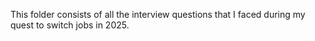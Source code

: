 This folder consists of all the interview questions that I faced during my quest to switch jobs in 2025. 